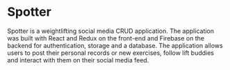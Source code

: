 # Spotter

Spotter is a weightlifting social media CRUD application. The application was built with React and Redux on the front-end and Firebase on the backend for authentication, storage and a database. The application allows users to post their personal records or new exercises, follow lift buddies and interact with them on their social media feed.
